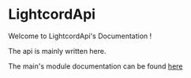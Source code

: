 # LightcordApi

Welcome to LightcordApi's Documentation !

The api is mainly written here.

The main's module documentation can be found [here](https://lightcord.deroku.xyz/LightcordApi/interfaces/_index_.lightcordglobal.html)